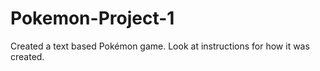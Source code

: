 # Pokemon-Project-1
Created a text based Pokémon game. Look at instructions for how it was created.
